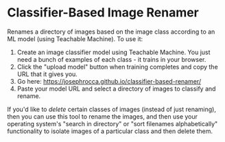 # Classifier-Based Image Renamer
Renames a directory of images based on the image class according to an ML model (using Teachable Machine). To use it:

1. Create an image classifier model using Teachable Machine. You just need a bunch of examples of each class - it trains in your browser.
2. Click the "upload model" button when training completes and copy the URL that it gives you.
3. Go here: https://josephrocca.github.io/classifier-based-renamer/
4. Paste your model URL and select a directory of images to classify and rename.

If you'd like to *delete* certain classes of images (instead of just renaming), then you can use this tool to rename the images, and then use your operating system's "search in directory" or "sort filenames alphabetically" functionality to isolate images of a particular class and then delete them.
